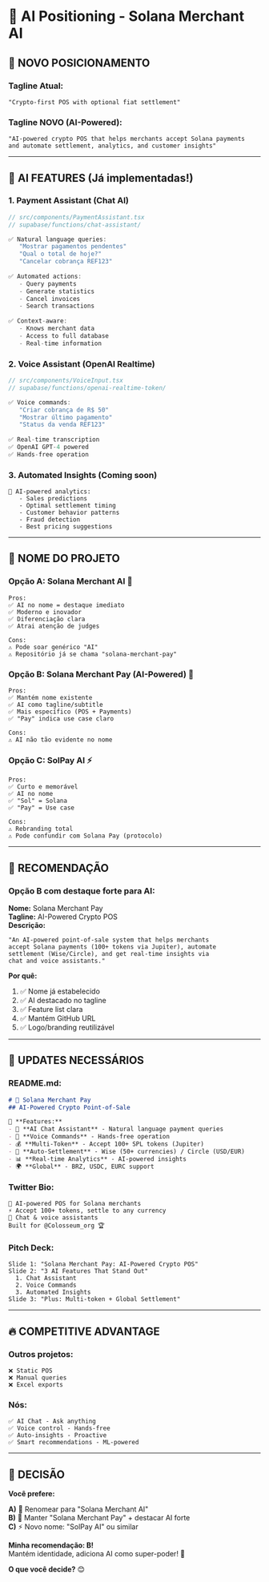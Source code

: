 # 🤖 AI Positioning - Solana Merchant AI

## 🎯 NOVO POSICIONAMENTO

### **Tagline Atual:**
```
"Crypto-first POS with optional fiat settlement"
```

### **Tagline NOVO (AI-Powered):**
```
"AI-powered crypto POS that helps merchants accept Solana payments 
and automate settlement, analytics, and customer insights"
```

---

## 🤖 AI FEATURES (Já implementadas!)

### 1. **Payment Assistant** (Chat AI)
```typescript
// src/components/PaymentAssistant.tsx
// supabase/functions/chat-assistant/

✅ Natural language queries:
   "Mostrar pagamentos pendentes"
   "Qual o total de hoje?"
   "Cancelar cobrança REF123"
   
✅ Automated actions:
   - Query payments
   - Generate statistics
   - Cancel invoices
   - Search transactions
   
✅ Context-aware:
   - Knows merchant data
   - Access to full database
   - Real-time information
```

### 2. **Voice Assistant** (OpenAI Realtime)
```typescript
// src/components/VoiceInput.tsx
// supabase/functions/openai-realtime-token/

✅ Voice commands:
   "Criar cobrança de R$ 50"
   "Mostrar último pagamento"
   "Status da venda REF123"
   
✅ Real-time transcription
✅ OpenAI GPT-4 powered
✅ Hands-free operation
```

### 3. **Automated Insights** (Coming soon)
```
🔮 AI-powered analytics:
   - Sales predictions
   - Optimal settlement timing
   - Customer behavior patterns
   - Fraud detection
   - Best pricing suggestions
```

---

## 🎨 NOME DO PROJETO

### **Opção A: Solana Merchant AI** 🤖
```
Pros:
✅ AI no nome = destaque imediato
✅ Moderno e inovador
✅ Diferenciação clara
✅ Atrai atenção de judges

Cons:
⚠️ Pode soar genérico "AI"
⚠️ Repositório já se chama "solana-merchant-pay"
```

### **Opção B: Solana Merchant Pay (AI-Powered)** 🚀
```
Pros:
✅ Mantém nome existente
✅ AI como tagline/subtitle
✅ Mais específico (POS + Payments)
✅ "Pay" indica use case claro

Cons:
⚠️ AI não tão evidente no nome
```

### **Opção C: SolPay AI** ⚡
```
Pros:
✅ Curto e memorável
✅ AI no nome
✅ "Sol" = Solana
✅ "Pay" = Use case

Cons:
⚠️ Rebranding total
⚠️ Pode confundir com Solana Pay (protocolo)
```

---

## 🎯 RECOMENDAÇÃO

### **Opção B com destaque forte para AI:**

**Nome:** Solana Merchant Pay  
**Tagline:** AI-Powered Crypto POS  
**Descrição:** 
```
"An AI-powered point-of-sale system that helps merchants 
accept Solana payments (100+ tokens via Jupiter), automate 
settlement (Wise/Circle), and get real-time insights via 
chat and voice assistants."
```

**Por quê:**
1. ✅ Nome já estabelecido
2. ✅ AI destacado no tagline
3. ✅ Feature list clara
4. ✅ Mantém GitHub URL
5. ✅ Logo/branding reutilizável

---

## 📝 UPDATES NECESSÁRIOS

### **README.md:**
```markdown
# 🤖 Solana Merchant Pay
## AI-Powered Crypto Point-of-Sale

🚀 **Features:**
- 🤖 **AI Chat Assistant** - Natural language payment queries
- 🎤 **Voice Commands** - Hands-free operation
- 💰 **Multi-Token** - Accept 100+ SPL tokens (Jupiter)
- 🏦 **Auto-Settlement** - Wise (50+ currencies) / Circle (USD/EUR)
- 📊 **Real-time Analytics** - AI-powered insights
- 🌍 **Global** - BRZ, USDC, EURC support
```

### **Twitter Bio:**
```
🤖 AI-powered POS for Solana merchants
⚡ Accept 100+ tokens, settle to any currency
🎤 Chat & voice assistants
Built for @Colosseum_org 🏆
```

### **Pitch Deck:**
```
Slide 1: "Solana Merchant Pay: AI-Powered Crypto POS"
Slide 2: "3 AI Features That Stand Out"
  1. Chat Assistant
  2. Voice Commands  
  3. Automated Insights
Slide 3: "Plus: Multi-token + Global Settlement"
```

---

## 🔥 COMPETITIVE ADVANTAGE

### **Outros projetos:**
```
❌ Static POS
❌ Manual queries
❌ Excel exports
```

### **Nós:**
```
✅ AI Chat - Ask anything
✅ Voice control - Hands-free
✅ Auto-insights - Proactive
✅ Smart recommendations - ML-powered
```

---

## 💬 DECISÃO

**Você prefere:**

**A)** 🤖 Renomear para "Solana Merchant AI"  
**B)** 🚀 Manter "Solana Merchant Pay" + destacar AI forte  
**C)** ⚡ Novo nome: "SolPay AI" ou similar  

**Minha recomendação: B!**  
Mantém identidade, adiciona AI como super-poder! 💪

**O que você decide?** 😊
